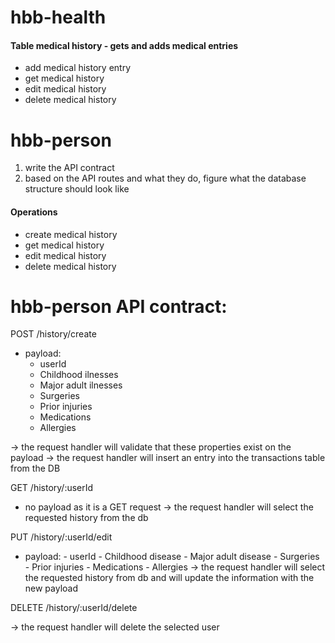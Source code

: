 # hbb-health

#### Table medical history - gets and adds medical entries
- add medical history entry
- get medical history
- edit medical history
- delete medical history

# hbb-person
 
 1. write the API contract
 2. based on the API routes and what they do, figure what the database structure should look like
 
#### Operations
- create medical history 
- get medical history
- edit medical history
- delete medical history

# hbb-person API contract:

POST /history/create
- payload:
    - userId
    - Childhood ilnesses
    - Major adult ilnesses
    - Surgeries
    - Prior injuries
    - Medications
    - Allergies
    
-> the request handler will validate that these properties exist on the payload
-> the request handler will insert an entry into the transactions table from the DB

GET /history/:userId
- no payload as it is a GET request
-> the request handler will select the requested history from the db

PUT /history/:userId/edit
- payload:
        - userId
        - Childhood disease
        - Major adult disease
        - Surgeries
        - Prior injuries
        - Medications
        - Allergies
-> the request handler will select the requested history from db and will update the information with the new payload

DELETE /history/:userId/delete

-> the request handler will delete the selected user






